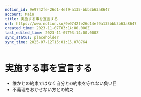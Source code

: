 ```yaml
---
notion_id: 9e9742fe-26d1-4ef9-a135-bbb3b63a8647
account: Main
title: 実施する事を宣言する
url: https://www.notion.so/9e9742fe26d14ef9a135bbb3b63a8647
created_time: 2023-11-07T03:14:00.000Z
last_edited_time: 2023-11-07T03:14:00.000Z
sync_status: placeholder
sync_time: 2025-07-12T15:01:15.078764
---
```

# 実施する事を宣言する

- 誰かとの約束ではなく自分との約束を守れない負い目
- 不義理をおかせない方との約束